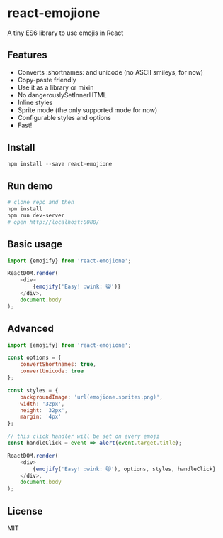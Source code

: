 # react-emojione

A tiny ES6 library to use emojis in React

## Features

- Converts :shortnames: and unicode (no ASCII smileys, for now)
- Copy-paste friendly
- Use it as a library or mixin
- No dangerouslySetInnerHTML
- Inline styles
- Sprite mode (the only supported mode for now)
- Configurable styles and options
- Fast!

## Install

```javascript
npm install --save react-emojione
```

## Run demo

```bash
# clone repo and then
npm install
npm run dev-server
# open http://localhost:8080/
```

## Basic usage

```javascript
import {emojify} from 'react-emojione';

ReactDOM.render(
    <div>
        {emojify('Easy! :wink: 😸')}
    </div>,
    document.body
);
```

## Advanced

```javascript
import {emojify} from 'react-emojione';

const options = {
    convertShortnames: true,
    convertUnicode: true
};

const styles = {
    backgroundImage: 'url(emojione.sprites.png)',
    width: '32px',
    height: '32px',
    margin: '4px'
};

// this click handler will be set on every emoji
const handleClick = event => alert(event.target.title);

ReactDOM.render(
    <div>
        {emojify('Easy! :wink: 😸'), options, styles, handleClick}
    </div>,
    document.body
);
```

## License

MIT

